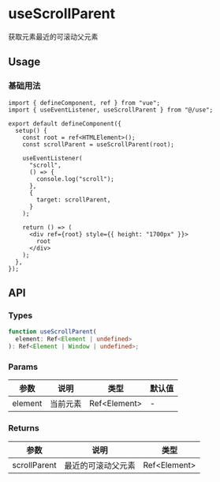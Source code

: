 # useScrollParent
获取元素最近的可滚动父元素

## Usage
### 基础用法
```tsx
import { defineComponent, ref } from "vue";
import { useEventListener, useScrollParent } from "@/use";

export default defineComponent({
  setup() {
    const root = ref<HTMLElement>();
    const scrollParent = useScrollParent(root);

    useEventListener(
      "scroll",
      () => {
        console.log("scroll");
      },
      {
        target: scrollParent,
      }
    );

    return () => (
      <div ref={root} style={{ height: "1700px" }}>
        root
      </div>
    );
  },
});
```

## API
### Types
```ts
function useScrollParent(
  element: Ref<Element | undefined>
): Ref<Element | Window | undefined>;
```

### Params
| 参数    | 说明     | 类型           | 默认值 |
|---------|----------|----------------|--------|
| element | 当前元素 | Ref\<Element\> | -      |

### Returns
| 参数         | 说明               | 类型           |
|--------------|--------------------|----------------|
| scrollParent | 最近的可滚动父元素 | Ref\<Element\> |
